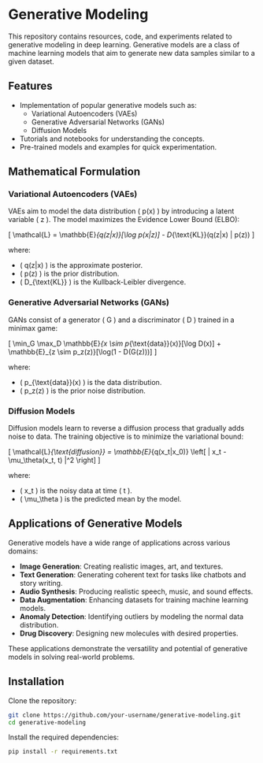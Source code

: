 # Generative Modeling

This repository contains resources, code, and experiments related to generative modeling in deep learning. Generative models are a class of machine learning models that aim to generate new data samples similar to a given dataset.

## Features

- Implementation of popular generative models such as:
    - Variational Autoencoders (VAEs)
    - Generative Adversarial Networks (GANs)
    - Diffusion Models
- Tutorials and notebooks for understanding the concepts.
- Pre-trained models and examples for quick experimentation.

## Mathematical Formulation

### Variational Autoencoders (VAEs)

VAEs aim to model the data distribution \( p(x) \) by introducing a latent variable \( z \). The model maximizes the Evidence Lower Bound (ELBO):

\[
\mathcal{L} = \mathbb{E}_{q(z|x)}[\log p(x|z)] - D_{\text{KL}}(q(z|x) \| p(z))
\]

where:
- \( q(z|x) \) is the approximate posterior.
- \( p(z) \) is the prior distribution.
- \( D_{\text{KL}} \) is the Kullback-Leibler divergence.

### Generative Adversarial Networks (GANs)

GANs consist of a generator \( G \) and a discriminator \( D \) trained in a minimax game:

\[
\min_G \max_D \mathbb{E}_{x \sim p_{\text{data}}(x)}[\log D(x)] + \mathbb{E}_{z \sim p_z(z)}[\log(1 - D(G(z)))]
\]

where:
- \( p_{\text{data}}(x) \) is the data distribution.
- \( p_z(z) \) is the prior noise distribution.

### Diffusion Models

Diffusion models learn to reverse a diffusion process that gradually adds noise to data. The training objective is to minimize the variational bound:

\[
\mathcal{L}_{\text{diffusion}} = \mathbb{E}_{q(x_t|x_0)} \left[ \| x_t - \mu_\theta(x_t, t) \|^2 \right]
\]

where:
- \( x_t \) is the noisy data at time \( t \).
- \( \mu_\theta \) is the predicted mean by the model.

## Applications of Generative Models

Generative models have a wide range of applications across various domains:

- **Image Generation**: Creating realistic images, art, and textures.
- **Text Generation**: Generating coherent text for tasks like chatbots and story writing.
- **Audio Synthesis**: Producing realistic speech, music, and sound effects.
- **Data Augmentation**: Enhancing datasets for training machine learning models.
- **Anomaly Detection**: Identifying outliers by modeling the normal data distribution.
- **Drug Discovery**: Designing new molecules with desired properties.

These applications demonstrate the versatility and potential of generative models in solving real-world problems.
## Installation

Clone the repository:

```bash
git clone https://github.com/your-username/generative-modeling.git
cd generative-modeling
```

Install the required dependencies:

```bash
pip install -r requirements.txt
```


